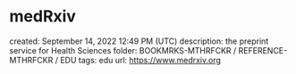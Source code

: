 # medRxiv

created: September 14, 2022 12:49 PM (UTC)
description: the preprint service for Health Sciences
folder: BOOKMRKS-MTHRFCKR / REFERENCE-MTHRFCKR / EDU
tags: edu
url: https://www.medrxiv.org